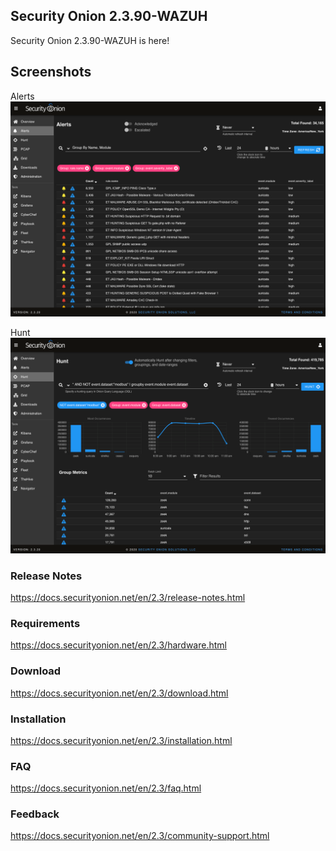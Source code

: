 ## Security Onion 2.3.90-WAZUH

Security Onion 2.3.90-WAZUH is here!

## Screenshots

Alerts
![Alerts](./assets/images/screenshots/alerts-1.png)

Hunt
![Hunt](./assets/images/screenshots/hunt-1.png)

### Release Notes

https://docs.securityonion.net/en/2.3/release-notes.html

### Requirements

https://docs.securityonion.net/en/2.3/hardware.html

### Download

https://docs.securityonion.net/en/2.3/download.html

### Installation

https://docs.securityonion.net/en/2.3/installation.html

### FAQ

https://docs.securityonion.net/en/2.3/faq.html

### Feedback

https://docs.securityonion.net/en/2.3/community-support.html
